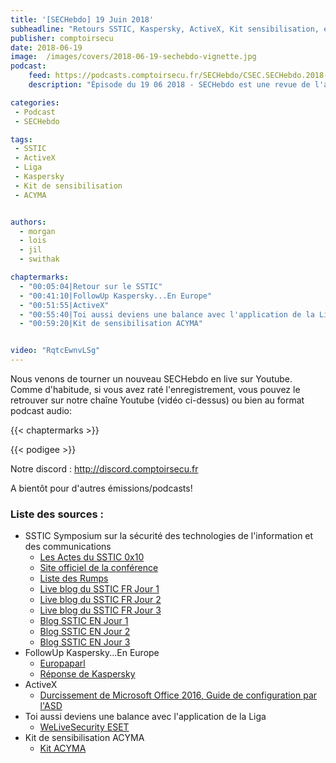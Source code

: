```yaml
---
title: '[SECHebdo] 19 Juin 2018'
subheadline: "Retours SSTIC, Kaspersky, ActiveX, Kit sensibilisation, etc."
publisher: comptoirsecu
date: 2018-06-19
image:  /images/covers/2018-06-19-sechebdo-vignette.jpg
podcast:
    feed: https://podcasts.comptoirsecu.fr/SECHebdo/CSEC.SECHebdo.2018-06-19.mp3
    description: "Épisode du 19 06 2018 - SECHebdo est une revue de l'actualité cybersécurité réalisée en live sur Youtube, généralement le mardi soir."

categories:
 - Podcast
 - SECHebdo

tags:
 - SSTIC
 - ActiveX
 - Liga
 - Kaspersky
 - Kit de sensibilisation
 - ACYMA


authors:
  - morgan
  - lois
  - jil
  - swithak

chaptermarks:
  - "00:05:04|Retour sur le SSTIC"
  - "00:41:10|FollowUp Kaspersky...En Europe"
  - "00:51:55|ActiveX"
  - "00:55:40|Toi aussi deviens une balance avec l'application de la Liga"
  - "00:59:20|Kit de sensibilisation ACYMA"


video: "RqtcEwnvLSg"
---
```


Nous venons de tourner un nouveau SECHebdo en live sur Youtube. Comme d'habitude, si vous avez raté l'enregistrement, vous pouvez le retrouver sur notre chaîne Youtube (vidéo ci-dessus) ou bien au format podcast audio:

{{< chaptermarks >}}

{{< podigee >}}

Notre discord : <http://discord.comptoirsecu.fr>

A bientôt pour d'autres émissions/podcasts!

### Liste des sources :

* SSTIC Symposium sur la sécurité des technologies de l'information et des communications
    * [Les Actes du SSTIC 0x10](http://actes.sstic.org/SSTIC18/actes-sstic-2018.pdf)
    * [Site officiel de la conférence](https://www.sstic.org/2018/programme/)
    * [Liste des Rumps](https://www.sstic.org/2018/presentation/2018_rumps/)
    * [Live blog du SSTIC FR Jour 1](http://www.n0secure.org/2018/06/sstic-2018-jour-1.html)
    * [Live blog du SSTIC FR Jour 2](http://www.n0secure.org/2018/06/sstic-2018-j2.html)
    * [Live blog du SSTIC FR Jour 3](http://www.n0secure.org/2018/06/sstic-2018-j3.html)
    * [Blog SSTIC EN Jour 1](https://blog.rootshell.be/2018/06/14/sstic-2018-wrap-day-1/)
    * [Blog SSTIC EN Jour 2](https://blog.rootshell.be/2018/06/14/sstic-2018-wrap-day-2/)
    * [Blog SSTIC EN Jour 3](https://blog.rootshell.be/2018/06/15/sstic-2018-wrap-day-3/)
* FollowUp Kaspersky...En Europe
    * [Europaparl](http://www.europarl.europa.eu/sides/getDoc.do?type=TA&reference=P8-TA-2018-0258&language=FR)
    * [Réponse de Kaspersky](https://www.kaspersky.com/about/press-releases/2018_kaspersky-lab-response-to-eu-parliament-vote)
* ActiveX
    * [Durcissement de Microsoft Office 2016, Guide de configuration par l'ASD](https://asd.gov.au/publications/protect/hardening-ms-office-2016.htm)
* Toi aussi deviens une balance avec l'application de la Liga
    * [WeLiveSecurity ESET](https://www.welivesecurity.com/2018/06/12/spains-la-liga-app-phones-detect-illegal/)
* Kit de sensibilisation ACYMA
    * [Kit ACYMA](https://www.cybermalveillance.gouv.fr/contenus-de-sensibilisation/)
